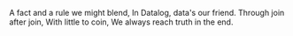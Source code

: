 A fact and a rule we might blend, In Datalog, data's our friend. Through join after join, With little to coin, We always reach truth in the end.
